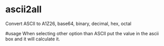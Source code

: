 # ascii2all
Convert ASCII to A1Z26, base64, binary, decimal, hex, octal

#usage
When selecting other option than ASCII put the value in the ascii box and it will calculate it.
